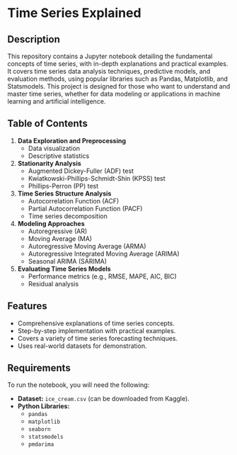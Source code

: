# Time Series Explained

## Description
This repository contains a Jupyter notebook detailing the fundamental concepts of time series, with in-depth explanations and practical examples. It covers time series data analysis techniques, predictive models, and evaluation methods, using popular libraries such as Pandas, Matplotlib, and Statsmodels. This project is designed for those who want to understand and master time series, whether for data modeling or applications in machine learning and artificial intelligence.
## Table of Contents
1. **Data Exploration and Preprocessing**
   - Data visualization  
   - Descriptive statistics  
2. **Stationarity Analysis**
   - Augmented Dickey-Fuller (ADF) test  
   - Kwiatkowski-Phillips-Schmidt-Shin (KPSS) test  
   - Phillips-Perron (PP) test  
3. **Time Series Structure Analysis**
   - Autocorrelation Function (ACF)  
   - Partial Autocorrelation Function (PACF)  
   - Time series decomposition  
4. **Modeling Approaches**
   - Autoregressive (AR)  
   - Moving Average (MA)  
   - Autoregressive Moving Average (ARMA)  
   - Autoregressive Integrated Moving Average (ARIMA)  
   - Seasonal ARIMA (SARIMA)  
5. **Evaluating Time Series Models**
   - Performance metrics (e.g., RMSE, MAPE, AIC, BIC)  
   - Residual analysis  

## Features
- Comprehensive explanations of time series concepts.  
- Step-by-step implementation with practical examples.  
- Covers a variety of time series forecasting techniques.  
- Uses real-world datasets for demonstration.  

## Requirements
To run the notebook, you will need the following:  

- **Dataset:** `ice_cream.csv` (can be downloaded from Kaggle).  
- **Python Libraries:**  
  - `pandas`  
  - `matplotlib`  
  - `seaborn`  
  - `statsmodels`  
  - `pmdarima`  

